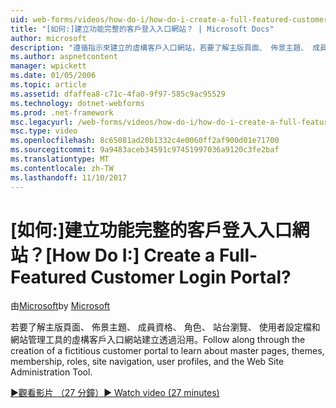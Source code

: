 ```yaml
---
uid: web-forms/videos/how-do-i/how-do-i-create-a-full-featured-customer-login-portal
title: "[如何:]建立功能完整的客戶登入入口網站？ | Microsoft Docs"
author: microsoft
description: "遵循指示來建立的虛構客戶入口網站，若要了解主版頁面、 佈景主題、 成員資格、 角色、 站台瀏覽、 使用者設定檔，並..."
ms.author: aspnetcontent
manager: wpickett
ms.date: 01/05/2006
ms.topic: article
ms.assetid: dfaffea8-c71c-4fa0-9f97-585c9ac95529
ms.technology: dotnet-webforms
ms.prod: .net-framework
msc.legacyurl: /web-forms/videos/how-do-i/how-do-i-create-a-full-featured-customer-login-portal
msc.type: video
ms.openlocfilehash: 8c65081ad20b1332c4e0060ff2af900d01e71700
ms.sourcegitcommit: 9a9483aceb34591c97451997036a9120c3fe2baf
ms.translationtype: MT
ms.contentlocale: zh-TW
ms.lasthandoff: 11/10/2017
---
```

<a name="how-do-i-create-a-full-featured-customer-login-portal"></a><span data-ttu-id="96819-104">[如何:]建立功能完整的客戶登入入口網站？</span><span class="sxs-lookup"><span data-stu-id="96819-104">[How Do I:] Create a Full-Featured Customer Login Portal?</span></span>
====================
<span data-ttu-id="96819-105">由[Microsoft](https://github.com/microsoft)</span><span class="sxs-lookup"><span data-stu-id="96819-105">by [Microsoft](https://github.com/microsoft)</span></span>

<span data-ttu-id="96819-106">若要了解主版頁面、 佈景主題、 成員資格、 角色、 站台瀏覽、 使用者設定檔和網站管理工具的虛構客戶入口網站建立透過沿用。</span><span class="sxs-lookup"><span data-stu-id="96819-106">Follow along through the creation of a fictitious customer portal to learn about master pages, themes, membership, roles, site navigation, user profiles, and the Web Site Administration Tool.</span></span>

[<span data-ttu-id="96819-107">&#9654;觀看影片 （27 分鐘）</span><span class="sxs-lookup"><span data-stu-id="96819-107">&#9654; Watch video (27 minutes)</span></span>](https://channel9.msdn.com/Blogs/ASP-NET-Site-Videos/how-do-i-create-a-full-featured-customer-login-portal)
